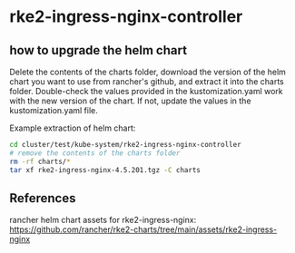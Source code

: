 # rke2-ingress-nginx-controller

## how to upgrade the helm chart
Delete the contents of the charts folder, download the version of the helm chart you want to use from rancher's github, and extract it into the charts folder.
Double-check the values provided in the kustomization.yaml work with the new version of the chart.  If not, update the values in the kustomization.yaml file.

Example extraction of helm chart:
```bash
cd cluster/test/kube-system/rke2-ingress-nginx-controller
# remove the contents of the charts folder
rm -rf charts/*
tar xf rke2-ingress-nginx-4.5.201.tgz -C charts
```


## References
rancher helm chart assets for rke2-ingress-nginx: https://github.com/rancher/rke2-charts/tree/main/assets/rke2-ingress-nginx
